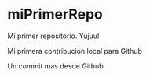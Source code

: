 # miPrimerRepo

Mi primer repositorio. Yujuu!

Mi primera contribución local para Github

Un commit mas desde Github
